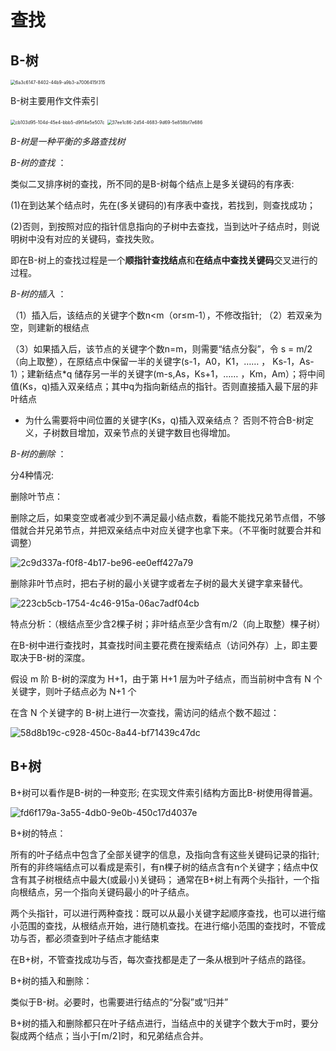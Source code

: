 # 查找

## B-树

<img src="file:///D:/Users/asus/Pictures/Typedown/6a3c6147-8402-44b9-a9b3-a7006415f315.png" title="" alt="6a3c6147-8402-44b9-a9b3-a7006415f315" style="zoom:50%;">

B-树主要用作文件索引

<img src="file:///D:/Users/asus/Pictures/Typedown/cb103d95-104d-45e4-bbb5-d9f14e5e507c.png" title="" alt="cb103d95-104d-45e4-bbb5-d9f14e5e507c" style="zoom:50%;">

<img src="file:///D:/Users/asus/Pictures/Typedown/37ee1c86-2d54-4683-9d69-5e858bf7e686.png" title="" alt="37ee1c86-2d54-4683-9d69-5e858bf7e686" style="zoom:50%;">

*B-树是一种平衡的多路查找树*



*B-树的查找* ：

类似二叉排序树的查找，所不同的是B-树每个结点上是多关键码的有序表:

 (1)在到达某个结点时，先在(多关键码的)有序表中查找，若找到，则查找成功；

(2)否则，到按照对应的指针信息指向的子树中去查找，当到达叶子结点时，则说明树中没有对应的关键码，查找失败。

即在B-树上的查找过程是一个**顺指针查找结点**和**在结点中查找关键码**交叉进行的过程。

*B-树的插入* ：

（1）插入后，该结点的关键字个数n<m（or≤m-1），不修改指针; 
（2）若双亲为空，则建新的根结点

（3）如果插入后，该节点的关键字个数n=m，则需要“结点分裂”，令 s = m/2（向上取整），在原结点中保留一半的关键字(s-1，A0，K1，……  ， Ks-1，As-1）；建新结点*q 储存另一半的关键字(m-s,As，Ks+1，……  ，Km，Am）；将中间值(Ks，q)插入双亲结点；其中q为指向新结点的指针。否则直接插入最下层的非叶结点

- 为什么需要将中间位置的关键字(Ks，q)插入双亲结点？
  否则不符合B-树定义，子树数目增加，双亲节点的关键字数目也得增加。



*B-树的删除* ：

分4种情况:

删除叶节点：

删除之后，如果变空或者减少到不满足最小结点数，看能不能找兄弟节点借，不够借就合并兄弟节点，并把双亲结点中对应关键字也拿下来。（不平衡时就要合并和调整）

![2c9d337a-f0f8-4b17-be96-ee0eff427a79](file:///D:/Users/asus/Pictures/Typedown/2c9d337a-f0f8-4b17-be96-ee0eff427a79.png)

删除非叶节点时，把右子树的最小关键字或者左子树的最大关键字拿来替代。

![223cb5cb-1754-4c46-915a-06ac7adf04cb](file:///D:/Users/asus/Pictures/Typedown/223cb5cb-1754-4c46-915a-06ac7adf04cb.png)

特点分析：（根结点至少含2棵子树；非叶结点至少含有m/2（向上取整）棵子树）

在B-树中进行查找时，其查找时间主要花费在搜索结点（访问外存）上，即主要取决于B-树的深度。

假设 m 阶 B-树的深度为 H+1，由于第 H+1 层为叶子结点，而当前树中含有 N 个关键字，则叶子结点必为 N+1 个 

在含 N 个关键字的 B-树上进行一次查找，需访问的结点个数不超过：

 ![58d8b19c-c928-450c-8a44-bf71439c47dc](file:///D:/Users/asus/Pictures/Typedown/58d8b19c-c928-450c-8a44-bf71439c47dc.png)

## B+树

B+树可以看作是B-树的一种变形;
在实现文件索引结构方面比B-树使用得普遍。

![fd6f179a-3a55-4db0-9e0b-450c17d4037e](file:///D:/Users/asus/Pictures/Typedown/fd6f179a-3a55-4db0-9e0b-450c17d4037e.png)

B+树的特点：

所有的叶子结点中包含了全部关键字的信息，及指向含有这些关键码记录的指针;
所有的非终端结点可以看成是索引，有n棵子树的结点含有n个关键字；结点中仅含有其子树根结点中最大(或最小)关键码；
通常在B+树上有两个头指针，一个指向根结点，另一个指向关键码最小的叶子结点。

两个头指针，可以进行两种查找：既可以从最小关键字起顺序查找，也可以进行缩小范围的查找，从根结点开始，进行随机查找。在进行缩小范围的查找时，不管成功与否，都必须查到叶子结点才能结束

在B+树，不管查找成功与否，每次查找都是走了一条从根到叶子结点的路径。

B+树的插入和删除：

类似于B-树。必要时，也需要进行结点的“分裂”或“归并”

B+树的插入和删除都只在叶子结点进行，当结点中的关键字个数大于m时，要分裂成两个结点；当小于⌈m/2⌉时，和兄弟结点合并。
